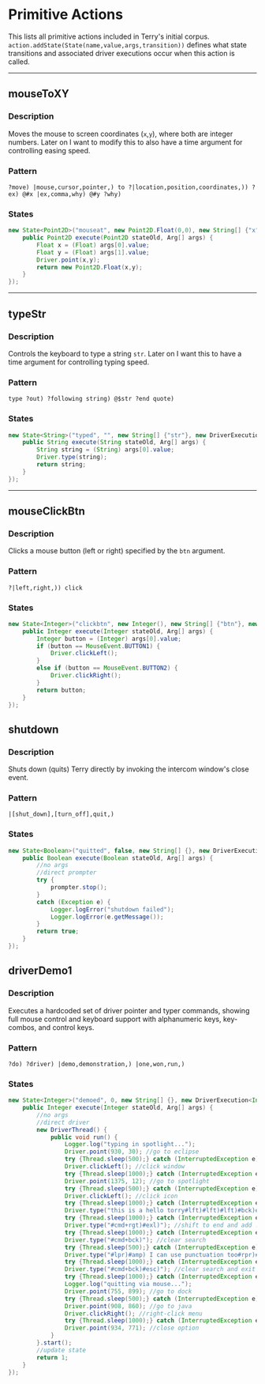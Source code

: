 # Primitive Actions

This lists all primitive actions included in Terry's initial corpus. `action.addState(State(name,value,args,transition))` defines what state transitions and associated driver executions occur when this action is called.

<hr>

## mouseToXY

### Description

Moves the mouse to screen coordinates (`x`,`y`), where both are integer numbers. Later on I want to modify this to also have a time argument for controlling easing speed.

### Pattern

`?move) |mouse,cursor,pointer,) to ?|location,position,coordinates,)) ?ex) @#x |ex,comma,why) @#y ?why)`

### States

```java
new State<Point2D>("mouseat", new Point2D.Float(0,0), new String[] {"x","y"}, new DriverExecution<Point2D>() {
    public Point2D execute(Point2D stateOld, Arg[] args) {
        Float x = (Float) args[0].value;
        Float y = (Float) args[1].value;
        Driver.point(x,y);
        return new Point2D.Float(x,y);
    }
});
```

<hr>

## typeStr

### Description

Controls the keyboard to type a string `str`. Later on I want this to have a time argument for controlling typing speed.

### Pattern

`type ?out) ?following string) @$str ?end quote)`

### States

```java
new State<String>("typed", "", new String[] {"str"}, new DriverExecution<String>() {
    public String execute(String stateOld, Arg[] args) {
        String string = (String) args[0].value;
        Driver.type(string);
        return string;
    }
});
```

<hr>

## mouseClickBtn

### Description

Clicks a mouse button (left or right) specified by the `btn` argument.

### Pattern

`?|left,right,)) click`

### States

```java
new State<Integer>("clickbtn", new Integer(), new String[] {"btn"}, new DriverExecution<Integer>() {
    public Integer execute(Integer stateOld, Arg[] args) {
        Integer button = (Integer) args[0].value;
        if (button == MouseEvent.BUTTON1) {
            Driver.clickLeft();
        }
        else if (button == MouseEvent.BUTTON2) {
            Driver.clickRight();
        }
        return button;
    }
});
```

## shutdown

### Description

Shuts down (quits) Terry directly by invoking the intercom window's close event.

### Pattern

`|[shut_down],[turn_off],quit,)`

### States

```java
new State<Boolean>("quitted", false, new String[] {}, new DriverExecution<Boolean>() {
	public Boolean execute(Boolean stateOld, Arg[] args) {
		//no args
		//direct prompter
		try {
			prompter.stop();
		} 
		catch (Exception e) {
			Logger.logError("shutdown failed");
			Logger.logError(e.getMessage());
		}
		return true;
	}
});
```

## driverDemo1

### Description

Executes a hardcoded set of driver pointer and typer commands, showing full mouse control and keyboard support with alphanumeric keys, key-combos, and control keys.

### Pattern

`?do) ?driver) |demo,demonstration,) |one,won,run,)`

### States

```java
new State<Integer>("demoed", 0, new String[] {}, new DriverExecution<Integer>() {
	public Integer execute(Integer stateOld, Arg[] args) {
		//no args
		//direct driver
		new DriverThread() {
			public void run() {
				Logger.log("typing in spotlight...");
				Driver.point(930, 30); //go to eclipse
				try {Thread.sleep(500);} catch (InterruptedException e) {}
				Driver.clickLeft(); //click window
				try {Thread.sleep(1000);} catch (InterruptedException e) {} //wait for refocus
				Driver.point(1375, 12); //go to spotlight
				try {Thread.sleep(500);} catch (InterruptedException e) {}
				Driver.clickLeft(); //click icon
				try {Thread.sleep(1000);} catch (InterruptedException e) {}
				Driver.type("this is a hello torry#lft)#lft)#lft)#bck)e#lft)#lft)from ");
				try {Thread.sleep(1000);} catch (InterruptedException e) {}
				Driver.type("#cmd+rgt)#exl)"); //shift to end and add !
				try {Thread.sleep(1000);} catch (InterruptedException e) {}
				Driver.type("#cmd+bck)"); //clear search
				try {Thread.sleep(500);} catch (InterruptedException e) {}
				Driver.type("#lpr)#amp) I can use punctuation too#rpr)#tld)"); //show off punctuation
				try {Thread.sleep(1000);} catch (InterruptedException e) {}
				Driver.type("#cmd+bck)#esc)"); //clear search and exit
				try {Thread.sleep(1000);} catch (InterruptedException e) {}
				Logger.log("quitting via mouse...");
				Driver.point(755, 899); //go to dock
				try {Thread.sleep(500);} catch (InterruptedException e) {}
				Driver.point(908, 860); //go to java
				Driver.clickRight(); //right-click menu
				try {Thread.sleep(1000);} catch (InterruptedException e) {} //wait for os to show options
				Driver.point(934, 771); //close option
			}
		}.start();
		//update state
		return 1;
	}
});
```